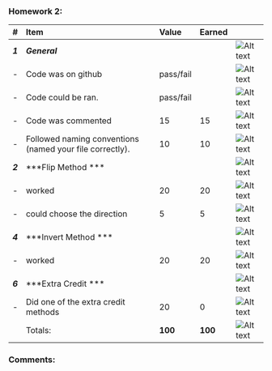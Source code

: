 ### Homework 2:
| #       | Item                                                       | Value       | Earned   |                |
|:--------|:-----------------------------------------------------------|:------------|:---------|:---------------|
| ***1*** | ***General***                                              |             |          | ![Alt text][1] |
| -       | Code was on github                                         | pass/fail   |          | ![Alt text][1] |
| -       | Code could be ran.                                         | pass/fail   |          | ![Alt text][1] |
| -       | Code was commented                                         |    15       |    15    | ![Alt text][1] |
| -       | Followed naming conventions (named your file correctly).   |    10       |     10   | ![Alt text][1] |
| ***2*** | ***Flip Method       ***                                   |             |          | ![Alt text][1] |
| -       | worked                                                     |    20       |    20    | ![Alt text][1] |
| -       | could choose the direction                                 |    5        |    5     | ![Alt text][1] |
| ***4*** | ***Invert Method ***                                       |             |          | ![Alt text][1] |
| -       | worked                                                     |    20       |    20    | ![Alt text][1] |
| ***6*** | ***Extra Credit ***                                        |             |          | ![Alt text][1] |
| -       | Did one of the extra credit methods                        |    20       |    0     | ![Alt text][1] |
|         | Totals:                                                    | **100**     |  **100** | ![Alt text][1] |


### Comments:
```

```

[1]: http://f.cl.ly/items/3E231i211n2E042B1U3K/right.png  "Correct"
[2]: http://f.cl.ly/items/2X473C1Q1F2x3S1E4231/wrong.gif  "Incorrect"
[3]: http://f.cl.ly/items/1A0d2Q1J1N1u0C3g0C1s/null.gif  "Errors"
